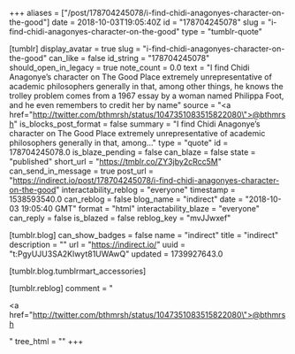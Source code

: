 +++
aliases = ["/post/178704245078/i-find-chidi-anagonyes-character-on-the-good"]
date = 2018-10-03T19:05:40Z
id = "178704245078"
slug = "i-find-chidi-anagonyes-character-on-the-good"
type = "tumblr-quote"

[tumblr]
display_avatar = true
slug = "i-find-chidi-anagonyes-character-on-the-good"
can_like = false
id_string = "178704245078"
should_open_in_legacy = true
note_count = 0.0
text = "I find Chidi Anagonye&rsquo;s character on The Good Place extremely unrepresentative of academic philosophers generally in that, among other things, he knows the trolley problem comes from a 1967 essay by a woman named Philippa Foot, and he even remembers to credit her by name"
source = "<a href=\"http://twitter.com/bthmrsh/status/1047351083515822080\">@bthmrsh</a>"
is_blocks_post_format = false
summary = "I find Chidi Anagonye’s character on The Good Place extremely unrepresentative of academic philosophers generally in that, among..."
type = "quote"
id = 178704245078.0
is_blaze_pending = false
can_blaze = false
state = "published"
short_url = "https://tmblr.co/ZY3jby2cRcc5M"
can_send_in_message = true
post_url = "https://indirect.io/post/178704245078/i-find-chidi-anagonyes-character-on-the-good"
interactability_reblog = "everyone"
timestamp = 1538593540.0
can_reblog = false
blog_name = "indirect"
date = "2018-10-03 19:05:40 GMT"
format = "html"
interactability_blaze = "everyone"
can_reply = false
is_blazed = false
reblog_key = "mvJJwxef"

[tumblr.blog]
can_show_badges = false
name = "indirect"
title = "indirect"
description = ""
url = "https://indirect.io/"
uuid = "t:PgyUJU3SA2Klwyt81UWAwQ"
updated = 1739927643.0

[tumblr.blog.tumblrmart_accessories]

[tumblr.reblog]
comment = "<p><a href=\"http://twitter.com/bthmrsh/status/1047351083515822080\">@bthmrsh</a></p>"
tree_html = ""
+++
